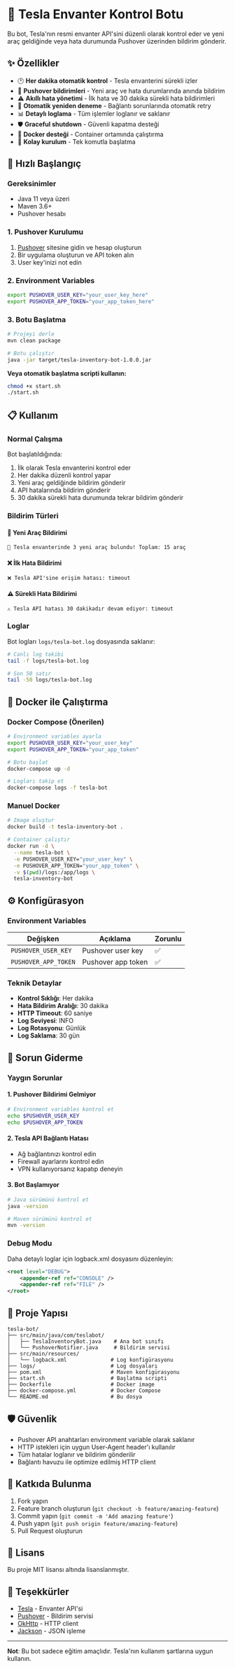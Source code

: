 # 🚗 Tesla Envanter Kontrol Botu

Bu bot, Tesla'nın resmi envanter API'sini düzenli olarak kontrol eder ve yeni araç geldiğinde veya hata durumunda Pushover üzerinden bildirim gönderir.

## ✨ Özellikler

- 🕐 **Her dakika otomatik kontrol** - Tesla envanterini sürekli izler
- 📱 **Pushover bildirimleri** - Yeni araç ve hata durumlarında anında bildirim
- ⚠️ **Akıllı hata yönetimi** - İlk hata ve 30 dakika sürekli hata bildirimleri
- 🔄 **Otomatik yeniden deneme** - Bağlantı sorunlarında otomatik retry
- 📊 **Detaylı loglama** - Tüm işlemler loglanır ve saklanır
- 🛡️ **Graceful shutdown** - Güvenli kapatma desteği
- 🐳 **Docker desteği** - Container ortamında çalıştırma
- 🔧 **Kolay kurulum** - Tek komutla başlatma

## 🚀 Hızlı Başlangıç

### Gereksinimler

- Java 11 veya üzeri
- Maven 3.6+
- Pushover hesabı

### 1. Pushover Kurulumu

1. [Pushover](https://pushover.net/) sitesine gidin ve hesap oluşturun
2. Bir uygulama oluşturun ve API token alın
3. User key'inizi not edin

### 2. Environment Variables

```bash
export PUSHOVER_USER_KEY="your_user_key_here"
export PUSHOVER_APP_TOKEN="your_app_token_here"
```

### 3. Botu Başlatma

```bash
# Projeyi derle
mvn clean package

# Botu çalıştır
java -jar target/tesla-inventory-bot-1.0.0.jar
```

**Veya otomatik başlatma scripti kullanın:**

```bash
chmod +x start.sh
./start.sh
```

## 📋 Kullanım

### Normal Çalışma

Bot başlatıldığında:

1. İlk olarak Tesla envanterini kontrol eder
2. Her dakika düzenli kontrol yapar
3. Yeni araç geldiğinde bildirim gönderir
4. API hatalarında bildirim gönderir
5. 30 dakika sürekli hata durumunda tekrar bildirim gönderir

### Bildirim Türleri

#### 🎉 Yeni Araç Bildirimi

```
🎉 Tesla envanterinde 3 yeni araç bulundu! Toplam: 15 araç
```

#### ❌ İlk Hata Bildirimi

```
❌ Tesla API'sine erişim hatası: timeout
```

#### ⚠️ Sürekli Hata Bildirimi

```
⚠️ Tesla API hatası 30 dakikadır devam ediyor: timeout
```

### Loglar

Bot logları `logs/tesla-bot.log` dosyasında saklanır:

```bash
# Canlı log takibi
tail -f logs/tesla-bot.log

# Son 50 satır
tail -50 logs/tesla-bot.log
```

## 🐳 Docker ile Çalıştırma

### Docker Compose (Önerilen)

```bash
# Environment variables ayarla
export PUSHOVER_USER_KEY="your_user_key"
export PUSHOVER_APP_TOKEN="your_app_token"

# Botu başlat
docker-compose up -d

# Logları takip et
docker-compose logs -f tesla-bot
```

### Manuel Docker

```bash
# Image oluştur
docker build -t tesla-inventory-bot .

# Container çalıştır
docker run -d \
  --name tesla-bot \
  -e PUSHOVER_USER_KEY="your_user_key" \
  -e PUSHOVER_APP_TOKEN="your_app_token" \
  -v $(pwd)/logs:/app/logs \
  tesla-inventory-bot
```

## ⚙️ Konfigürasyon

### Environment Variables

| Değişken             | Açıklama           | Zorunlu |
| -------------------- | ------------------ | ------- |
| `PUSHOVER_USER_KEY`  | Pushover user key  | ✅      |
| `PUSHOVER_APP_TOKEN` | Pushover app token | ✅      |

### Teknik Detaylar

- **Kontrol Sıklığı**: Her dakika
- **Hata Bildirim Aralığı**: 30 dakika
- **HTTP Timeout**: 60 saniye
- **Log Seviyesi**: INFO
- **Log Rotasyonu**: Günlük
- **Log Saklama**: 30 gün

## 🔧 Sorun Giderme

### Yaygın Sorunlar

#### 1. Pushover Bildirimi Gelmiyor

```bash
# Environment variables kontrol et
echo $PUSHOVER_USER_KEY
echo $PUSHOVER_APP_TOKEN
```

#### 2. Tesla API Bağlantı Hatası

- Ağ bağlantınızı kontrol edin
- Firewall ayarlarını kontrol edin
- VPN kullanıyorsanız kapatıp deneyin

#### 3. Bot Başlamıyor

```bash
# Java sürümünü kontrol et
java -version

# Maven sürümünü kontrol et
mvn -version
```

### Debug Modu

Daha detaylı loglar için logback.xml dosyasını düzenleyin:

```xml
<root level="DEBUG">
    <appender-ref ref="CONSOLE" />
    <appender-ref ref="FILE" />
</root>
```

## 📁 Proje Yapısı

```
tesla-bot/
├── src/main/java/com/teslabot/
│   ├── TeslaInventoryBot.java    # Ana bot sınıfı
│   └── PushoverNotifier.java     # Bildirim servisi
├── src/main/resources/
│   └── logback.xml              # Log konfigürasyonu
├── logs/                        # Log dosyaları
├── pom.xml                      # Maven konfigürasyonu
├── start.sh                     # Başlatma scripti
├── Dockerfile                   # Docker image
├── docker-compose.yml           # Docker Compose
└── README.md                    # Bu dosya
```

## 🛡️ Güvenlik

- Pushover API anahtarları environment variable olarak saklanır
- HTTP istekleri için uygun User-Agent header'ı kullanılır
- Tüm hatalar loglanır ve bildirim gönderilir
- Bağlantı havuzu ile optimize edilmiş HTTP client

## 🤝 Katkıda Bulunma

1. Fork yapın
2. Feature branch oluşturun (`git checkout -b feature/amazing-feature`)
3. Commit yapın (`git commit -m 'Add amazing feature'`)
4. Push yapın (`git push origin feature/amazing-feature`)
5. Pull Request oluşturun

## 📄 Lisans

Bu proje MIT lisansı altında lisanslanmıştır.

## 🙏 Teşekkürler

- [Tesla](https://www.tesla.com/) - Envanter API'si
- [Pushover](https://pushover.net/) - Bildirim servisi
- [OkHttp](https://square.github.io/okhttp/) - HTTP client
- [Jackson](https://github.com/FasterXML/jackson) - JSON işleme

---

**Not**: Bu bot sadece eğitim amaçlıdır. Tesla'nın kullanım şartlarına uygun kullanın.
